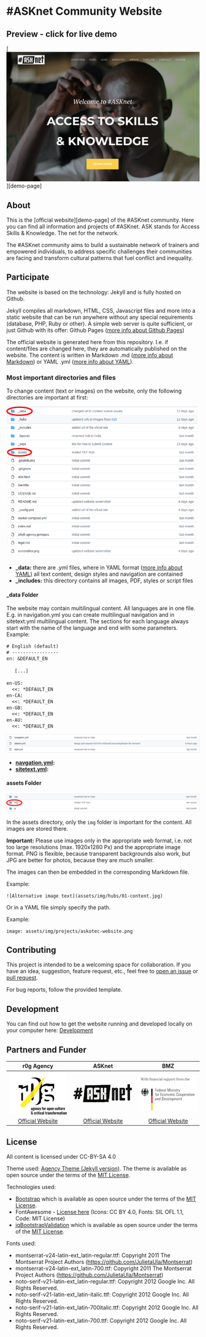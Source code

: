 # #ASKnet Community Website

## Preview - click for live demo

[![screenshot](/screenshot.png)][demo-page]

## About

This is the [official website][demo-page] of the #ASKnet community. Here you can find all information and projects of #ASKnet. ASK stands for Access Skills & Knowledge. The net for the network. 

The #ASKnet community aims to build a sustainable network of trainers and empowered individuals, to address specific challenges their communities are facing and transform cultural patterns that fuel conflict and inequality.

## Participate

The website is based on the technology: Jekyll and is fully hosted on Github.

Jekyll compiles all markdown, HTML, CSS, Javascript files and more into a static website that can be run anywhere without any special requirements (database, PHP, Ruby or other). A simple web server is quite sufficient, or just Github with its offer: Github Pages ([more info about Github Pages](https://pages.github.com/))

The official website is generated here from this repository. I.e. if content/files are changed here, they are automatically published on the website. The content is written in Markdown .md ([more info about Markdown](https://www.markdownguide.org/)) or YAML .yml ([more info about YAML](https://en.wikipedia.org/wiki/YAML)).

### Most important directories and files

To change content (text or images) on the website, only the following directories are important at first:

![readme-most-important-folders-overview](assets/img/readme-most-important-files-and-folders-overview.png)

- **_data:** there are .yml files, where in YAML format ([more info about YAML](https://en.wikipedia.org/wiki/YAML)) all text content, design styles and navigation are contained
- **_includes:** this directory contains all images, PDF, styles or script files

#### _data Folder

The website may contain multilingual content. All languages are in one file. E.g. in navigation.yml you can create multilingual navigation and in sitetext.yml multilingual content. The sections for each language always start with the name of the language and end with some parameters. Example:

```
# English (default)
# -----------------
en: &DEFAULT_EN

   [...]

en-US:
  <<: *DEFAULT_EN
en-CA:
  <<: *DEFAULT_EN
en-GB:
  <<: *DEFAULT_EN
en-AU:
  <<: *DEFAULT_EN
```

![readme-most-important-files-and-folders-data](assets/img/readme-most-important-files-and-folders-data.png)

- **[navgation.yml](_data/navigation.yml):** 
- **[sitetext.yml](_data/sitetext.yml):** 

#### assets Folder

![readme-most-important-files-and-folders-assets](assets/img/readme-most-important-files-and-folders-assets.png)

In the assets directory, only the `img` folder is important for the content. All images are stored there.

**Important:** Please use images only in the appropriate web format, i.e. not too large resolutions (max. 1920x1280 Px) and the appropriate image format. PNG is flexible, because transparent backgrounds also work, but JPG are better for photos, because they are much smaller.

The images can then be embedded in the corresponding Markdown file.

Example:

```
![Alternative image text](assets/img/hubs/01-content.jpg)
```

Or in a YAML file simply specify the path.

Example:

```
image: assets/img/projects/askotec-website.png
```

## Contributing

This project is intended to be a welcoming space for collaboration. If you have an idea, suggestion, feature request, etc., feel free to [open an issue](https://github.com/ASKnetCommunity/ASKnet.Community/issues) or [pull request](https://github.com/ASKnetCommunity/ASKnet.Community/pulls).

For bug reports, follow the provided template.

## Development

You can find out how to get the website running and developed locally on your computer here: [Development](https://github.com/ASKnetCommunity/ASKnet.Community/wiki/development)

## Partners and Funder

| r0g Agency | ASKnet  | BMZ |
| :--------: | :----: | :-------: |
|[![r0g Logo](assets/img/clients/r0g_logo.png)](https://openculture.agency/)|[![#ASKnet Logo](assets/img/clients/asknet-logo.png)](https://github.com/ASKnet-Open-Training)|  [![BMZ Logo](assets/img/clients/founder_BMZ.jpg)](https://www.bmz.de/en/) |
| [Official Website](https://openculture.agency/) | [Official Website](https://github.com/ASKnet-Open-Training) | [Official Website](https://www.bmz.de/en/) |


## License

All content is licensed under CC-BY-SA 4.0 

Theme used: [Agency Theme (Jekyll version)](https://github.com/raviriley/agency-jekyll-theme). The theme is available as open source under the terms of the [MIT License](https://opensource.org/licenses/MIT).

Technologies used: 
- [Bootstrap](https://getbootstrap.com/) which is available as open source under the terms of the [MIT License](https://opensource.org/licenses/MIT).
- FontAwesome - [License here](https://fontawesome.com/license/free)  (Icons: CC BY 4.0, Fonts: SIL OFL 1.1, Code: MIT License)
- [jqBootstrapValidation](https://reactiveraven.github.io/jqBootstrapValidation/) which is available as open source under the terms of the [MIT License](https://opensource.org/licenses/MIT).

Fonts used: 
- montserrat-v24-latin-ext_latin-regular.ttf: Copyright 2011 The Montserrat Project Authors (https://github.com/JulietaUla/Montserrat)
- montserrat-v24-latin-ext_latin-700.ttf: Copyright 2011 The Montserrat Project Authors (https://github.com/JulietaUla/Montserrat)
- noto-serif-v21-latin-ext_latin-regular.ttf: Copyright 2012 Google Inc. All Rights Reserved.
- noto-serif-v21-latin-ext_latin-italic.ttf: Copyright 2012 Google Inc. All Rights Reserved.
- noto-serif-v21-latin-ext_latin-700italic.ttf: Copyright 2012 Google Inc. All Rights Reserved.
- noto-serif-v21-latin-ext_latin-700.ttf: Copyright 2012 Google Inc. All Rights Reserved.
